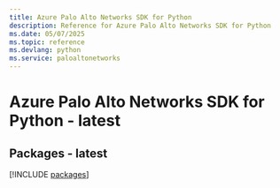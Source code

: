 ```yaml
---
title: Azure Palo Alto Networks SDK for Python
description: Reference for Azure Palo Alto Networks SDK for Python
ms.date: 05/07/2025
ms.topic: reference
ms.devlang: python
ms.service: paloaltonetworks
---
```

# Azure Palo Alto Networks SDK for Python - latest
## Packages - latest
[!INCLUDE [packages](palo-alto-networks-index.md)]